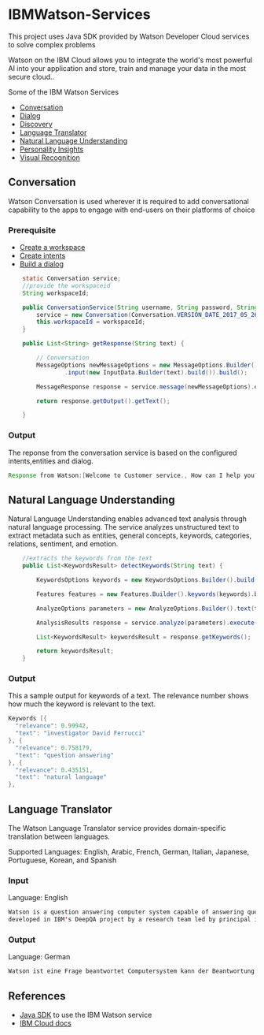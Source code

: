 # IBMWatson-Services

This project uses Java SDK provided by Watson Developer Cloud services to solve complex problems

Watson on the IBM Cloud allows you to integrate the world's most powerful AI into your application and store, train and manage your data in the most secure cloud..

Some of the IBM Watson Services 
  * [Conversation](conversation)
  * [Dialog](dialog)
  * [Discovery](discovery)
  * [Language Translator](language-translator)
  * [Natural Language Understanding](natural-language-understanding)
  * [Personality Insights](personality-insights)
  * [Visual Recognition](visual-recognition)
 
## Conversation

Watson Conversation is used wherever it is required to add conversational capability to the apps to engage with end-users on their platforms of choice

### Prerequisite

 * [Create a workspace](https://console.bluemix.net/docs/services/conversation/configure-workspace.html#configuring-a-conversation-workspace)
 * [Create intents](https://console.bluemix.net/docs/services/conversation/intents.html#defining-intents)
 * [Build a dialog](https://console.bluemix.net/docs/services/conversation/dialog-build.html#dialog-build)
	
	

```Java
	static Conversation service;
	//provide the workspaceid
	String workspaceId;

	public ConversationService(String username, String password, String workspaceId) {
		service = new Conversation(Conversation.VERSION_DATE_2017_05_26, username, password);
		this.workspaceId = workspaceId;
	}

	public List<String> getResponse(String text) {

		// Conversation 
		MessageOptions newMessageOptions = new MessageOptions.Builder().workspaceId(workspaceId)
				.input(new InputData.Builder(text).build()).build();

		MessageResponse response = service.message(newMessageOptions).execute();

		return response.getOutput().getText();

	}

```
### Output

The reponse from the conversation service is based on the configured intents,entities and dialog.

```Java
Response from Watson:[Welcome to Customer service., How can I help you?]
```

## Natural Language Understanding

Natural Language Understanding enables advanced text analysis through natural language processing. 
The service analyzes unstructured text to extract metadata such as entities, general concepts, keywords, categories, relations, sentiment, and emotion. 


```Java
	//extracts the keywords from the text
	public List<KeywordsResult> detectKeywords(String text) {

		KeywordsOptions keywords = new KeywordsOptions.Builder().build();

		Features features = new Features.Builder().keywords(keywords).build();

		AnalyzeOptions parameters = new AnalyzeOptions.Builder().text(text).features(features).build();

		AnalysisResults response = service.analyze(parameters).execute();

		List<KeywordsResult> keywordsResult = response.getKeywords();

		return keywordsResult;
	}

```
### Output

This a sample output for keywords of a text. The relevance number shows how much the keyword is relevant to the text.
```Java
Keywords [{
  "relevance": 0.99942,
  "text": "investigator David Ferrucci"
}, {
  "relevance": 0.758179,
  "text": "question answering"
}, {
  "relevance": 0.435151,
  "text": "natural language"
},
```

## Language Translator
The Watson Language Translator service provides domain-specific translation between languages.

Supported Languages:
English, Arabic, French, German, Italian, Japanese, Portuguese, Korean, and Spanish

### Input

Language: English
```Java
Watson is a question answering computer system capable of answering questions posed in natural language
developed in IBM's DeepQA project by a research team led by principal investigator David Ferrucci.
```

### Output

Language: German
```Java
Watson ist eine Frage beantwortet Computersystem kann der Beantwortung von Anfragen in natürlicher Sprache gestellt entwickelte DeepQA der IBM von einem Forschungsteam von Hauptprüfer David Ferrucci geführt

```

## References

 * [Java SDK](https://github.com/watson-developer-cloud/java-sdk) to use the IBM Watson service
 * [IBM Cloud docs](https://console.bluemix.net/docs/services)
